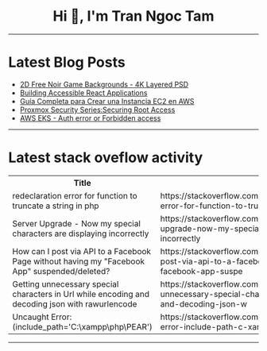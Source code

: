 <h1 align="center">Hi 👋, I'm Tran Ngoc Tam</h1>

---

# Latest Blog Posts 
<!-- BLOG-POST-LIST:START -->
- [2D Free Noir Game Backgrounds - 4K Layered PSD](https://dev.to/devsdaddy/2d-free-noir-game-backgrounds-4k-layered-psd-2h6d)
- [Building Accessible React Applications](https://dev.to/manjushsh/building-accessible-react-applications-3obm)
- [Guía Completa para Crear una Instancia EC2 en AWS](https://dev.to/gabeincloud/guia-completa-para-crear-una-instancia-ec2-en-aws-4770)
- [Proxmox Security Series:Securing Root Access](https://dev.to/sebos/proxmox-security-seriessecuring-root-access-190e)
- [AWS EKS - Auth error or Forbidden access](https://dev.to/gustavorglima/aws-eks-auth-error-or-forbidden-access-15l4)
<!-- BLOG-POST-LIST:END -->

---

# Latest stack oveflow activity
<table>
  <tr><th>Title</th><th>Link</th></tr>
  <!-- STACKOVERFLOW:START --><tr><td>redeclaration error for function to truncate a string in php</td><td>https://stackoverflow.com/questions/78911594/redeclaration-error-for-function-to-truncate-a-string-in-php</td></tr><tr><td>Server Upgrade - Now my special characters are displaying incorrectly</td><td>https://stackoverflow.com/questions/78911520/server-upgrade-now-my-special-characters-are-displaying-incorrectly</td></tr><tr><td>How can I post via API to a Facebook Page without having my &quot;Facebook App&quot; suspended/deleted?</td><td>https://stackoverflow.com/questions/78911419/how-can-i-post-via-api-to-a-facebook-page-without-having-my-facebook-app-suspe</td></tr><tr><td>Getting unnecessary special characters in Url while encoding and decoding json with rawurlencode</td><td>https://stackoverflow.com/questions/78911250/getting-unnecessary-special-characters-in-url-while-encoding-and-decoding-json-w</td></tr><tr><td>Uncaught Error: &lpar;include_path=&#39;C:\xampp\php\PEAR&#39;&rpar;</td><td>https://stackoverflow.com/questions/78911247/uncaught-error-include-path-c-xampp-php-pear</td></tr><!-- STACKOVERFLOW:END -->
</table>

---


